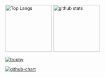 <p align="left"> 
  <img alt="Top Langs" height="150px" src="https://github-readme-stats.vercel.app/api/top-langs/?username={名前}&layout=compact&count_private=true&show_icons=true&theme=onedark" />
  <img alt="github stats" height="150px" src="https://github-readme-stats.vercel.app/api?username={名前}&count_private=true&show_icons=true&show_icons=true&theme=onedark" />
</p>

[![trophy](https://github-profile-trophy.vercel.app/?username={名前}&theme=onedark&column=7
)](https://github.com/ryo-ma/github-profile-trophy)



[![github-chart](https://github-chart.vercel.app/api?user=ageha734)](https://github.com/rokumura7/github-chart)
